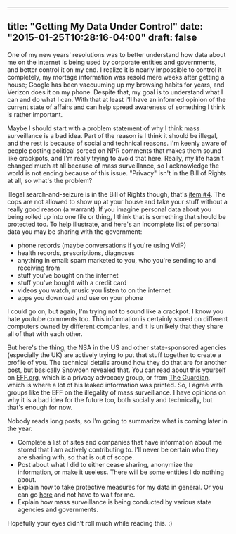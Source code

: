 
---
title: "Getting My Data Under Control"
date: "2015-01-25T10:28:16-04:00"
draft: false
---

One of my new years' resolutions was to better understand how data about me on the internet is being used by corporate entities and governments, and better control it on my end. I realize it is nearly impossible to control it completely, my mortage information was resold mere weeks after getting a house; Google has been vaccuuming up my browsing habits for years, and Verizon does it on my phone. Despite that, my goal is to understand what I can and do what I can. With that at least I'll have an informed opinion of the current state of affairs and can help spread awareness of something I think is rather important.

Maybe I should start with a problem statement of why I think mass surveillance is a bad idea. Part of the reason is I think it should be illegal, and the rest is because of social and technical reasons. I'm keenly aware of people posting political screed on NPR comments that makes them sound like crackpots, and I'm really trying to avoid that here. Really, my life hasn't changed much at all because of mass surveillance, so I acknowledge the world is not ending because of this issue. "Privacy" isn't in the Bill of Rights at all, so what's the problem?

Illegal search-and-seizure is in the Bill of Rights though, that's [item #4](https://www.aclu.org/united-states-bill-rights). The cops are not allowed to show up at your house and take your stuff without a really good reason (a warrant). If you imagine personal data about you being rolled up into one file or thing, I think that is something that should be protected too. To help illustrate, and here's an incomplete list of personal data you may be sharing with the government:

* phone records (maybe conversations if you're using VoiP)
* health records, prescriptions, diagnoses
* anything in email: spam marketed to you, who you're sending to and receiving from
* stuff you've bought on the internet
* stuff you've bought with a credit card
* videos you watch, music you listen to on the internet
* apps you download and use on your phone

I could go on, but again, I'm trying not to sound like a crackpot. I know you hate youtube comments too. This information is certainly stored on different computers owned by different companies, and it is unlikely that they share all of that with each other.

But here's the thing, the NSA in the US and other state-sponsored agencies (especially the UK) are actively trying to put that stuff together to create a profile of you. The technical details around how they do that are for another post, but basically Snowden revealed that. You can read about this yourself on <a href="https://www.eff.org/nsa-spying">EFF.org</a>, which is a privacy advocacy group, or from <a href="http://www.theguardian.com/us-news/edward-snowden?page=32">The Guardian</a>, which is where a lot of his leaked information was printed. So, I agree with groups like the EFF on the illegality of mass surveillance. I have opinions on why it is a bad idea for the future too, both socially and technically, but that's enough for now.

Nobody reads long posts, so I'm going to summarize what is coming later in the year.

* Complete a list of sites and companies that have information about me stored that I am actively contributing to. I'll never be certain who they are sharing with, so that is out of scope.
* Post about what I did to either cease sharing, anonymize the information, or make it useless. There will be some entities I do nothing about.
* Explain how to take protective measures for my data in general. Or you can go <a href="https://pack.resetthenet.org/#protect-yourself">here</a> and not have to wait for me.
* Explain how mass surveillance is being conducted by various state agencies and governments.

Hopefully your eyes didn't roll much while reading this. :)

